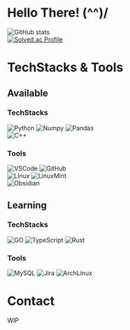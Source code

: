 # Hello There! (^^)/
![GitHub stats](https://github-readme-stats.vercel.app/api?username=chisatochan&show_icons=true&theme=dracula&hide_title=true)</br>
[![Solved.ac Profile](http://mazassumnida.wtf/api/v2/generate_badge?boj=anonymousffff)](https://solved.ac/anonymousffff/)
# TechStacks & Tools
## Available
### TechStacks
![Python](https://img.shields.io/badge/Python-3776AB.svg?&style=for-the-badge&logo=Python&logoColor=white)
![Numpy](https://img.shields.io/badge/Numpy-013243.svg?&style=for-the-badge&logo=Numpy&logoColor=white)
![Pandas](https://img.shields.io/badge/Pandas-150458.svg?&style=for-the-badge&logo=Pandas&logoColor=white)</br>
![C++](https://img.shields.io/badge/C++-00599C.svg?&style=for-the-badge&logo=Cplusplus&logoColor=white)
### Tools
![VSCode](https://img.shields.io/badge/Visual_Studio_Code-007ACC?style=flat-square&logo=Visual_Studio_Code&logoColor=white)
![GitHub](https://img.shields.io/badge/GitHub-181717?style=flat-square&logo=GitHub&logoColor=black)</br>
![Linux](https://img.shields.io/badge/Linux-FCC624?style=flat-square&logo=linux&logoColor=black)
![LinuxMint](https://img.shields.io/badge/Linux_Mint-68C174?style=flat-square&logo=linuxmint&logoColor=black)</br>
![Obsidian](https://img.shields.io/badge/Obsidian-7C3AED?style=flat-square&logo=obsidian&logoColor=black)
## Learning
### TechStacks
![GO](https://img.shields.io/badge/GO-00ADD8.svg?&style=for-the-badge&logo=GO&logoColor=white)
![TypeScript](https://img.shields.io/badge/TypeScript-3178C6.svg?&style=for-the-badge&logo=TypeScript&logoColor=white)
![Rust](https://img.shields.io/badge/Rust-000000.svg?&style=for-the-badge&logo=Rust&logoColor=white)
### Tools
![MySQL](https://img.shields.io/badge/MySQL-4479A1?style=flat-square&logo=MySQL&logoColor=white)
![Jira](https://img.shields.io/badge/Jira-1868DB?style=flat-square&logo=Jira&logoColor=white)
![ArchLinux](https://img.shields.io/badge/ArchLinux-0088CC?style=flat-square&logo=ArchLinux&logoColor=white)
# Contact
WIP


<!--
**chisatochan/chisatochan** is a ✨ _special_ ✨ repository because its `README.md` (this file) appears on your GitHub profile.

Here are some ideas to get you started:

- 🔭 I’m currently working on ...
- 🌱 I’m currently learning ...
- 👯 I’m looking to collaborate on ...
- 🤔 I’m looking for help with ...
- 💬 Ask me about ...
- 📫 How to reach me: ...
- 😄 Pronouns: ...
- ⚡ Fun fact: ...
-->
